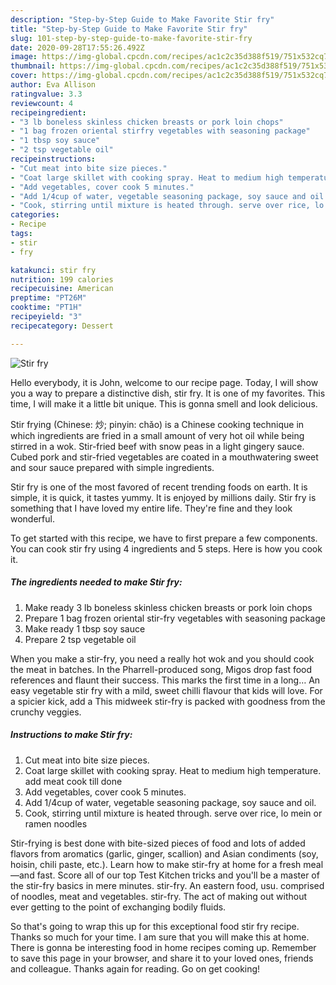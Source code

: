 ```yaml
---
description: "Step-by-Step Guide to Make Favorite Stir fry"
title: "Step-by-Step Guide to Make Favorite Stir fry"
slug: 101-step-by-step-guide-to-make-favorite-stir-fry
date: 2020-09-28T17:55:26.492Z
image: https://img-global.cpcdn.com/recipes/ac1c2c35d388f519/751x532cq70/stir-fry-recipe-main-photo.jpg
thumbnail: https://img-global.cpcdn.com/recipes/ac1c2c35d388f519/751x532cq70/stir-fry-recipe-main-photo.jpg
cover: https://img-global.cpcdn.com/recipes/ac1c2c35d388f519/751x532cq70/stir-fry-recipe-main-photo.jpg
author: Eva Allison
ratingvalue: 3.3
reviewcount: 4
recipeingredient:
- "3 lb boneless skinless chicken breasts or pork loin chops"
- "1 bag frozen oriental stirfry vegetables with seasoning package"
- "1 tbsp soy sauce"
- "2 tsp vegetable oil"
recipeinstructions:
- "Cut meat into bite size pieces."
- "Coat large skillet with cooking spray. Heat to medium high temperature. add meat cook till done"
- "Add vegetables, cover cook 5 minutes."
- "Add 1/4cup of water, vegetable seasoning package, soy sauce and oil."
- "Cook, stirring until mixture is heated through. serve over rice, lo mein or ramen noodles"
categories:
- Recipe
tags:
- stir
- fry

katakunci: stir fry 
nutrition: 199 calories
recipecuisine: American
preptime: "PT26M"
cooktime: "PT1H"
recipeyield: "3"
recipecategory: Dessert

---
```



![Stir fry](https://img-global.cpcdn.com/recipes/ac1c2c35d388f519/751x532cq70/stir-fry-recipe-main-photo.jpg)

Hello everybody, it is John, welcome to our recipe page. Today, I will show you a way to prepare a distinctive dish, stir fry. It is one of my favorites. This time, I will make it a little bit unique. This is gonna smell and look delicious.

Stir frying (Chinese: 炒; pinyin: chǎo) is a Chinese cooking technique in which ingredients are fried in a small amount of very hot oil while being stirred in a wok. Stir-fried beef with snow peas in a light gingery sauce. Cubed pork and stir-fried vegetables are coated in a mouthwatering sweet and sour sauce prepared with simple ingredients.

Stir fry is one of the most favored of recent trending foods on earth. It is simple, it is quick, it tastes yummy. It is enjoyed by millions daily. Stir fry is something that I have loved my entire life. They're fine and they look wonderful.


To get started with this recipe, we have to first prepare a few components. You can cook stir fry using 4 ingredients and 5 steps. Here is how you cook it.

##### The ingredients needed to make Stir fry:

1. Make ready 3 lb boneless skinless chicken breasts or pork loin chops
1. Prepare 1 bag frozen oriental stir-fry vegetables with seasoning package
1. Make ready 1 tbsp soy sauce
1. Prepare 2 tsp vegetable oil


When you make a stir-fry, you need a really hot wok and you should cook the meat in batches. In the Pharrell-produced song, Migos drop fast food references and flaunt their success. This marks the first time in a long… An easy vegetable stir fry with a mild, sweet chilli flavour that kids will love. For a spicier kick, add a This midweek stir-fry is packed with goodness from the crunchy veggies. 

##### Instructions to make Stir fry:

1. Cut meat into bite size pieces.
1. Coat large skillet with cooking spray. Heat to medium high temperature. add meat cook till done
1. Add vegetables, cover cook 5 minutes.
1. Add 1/4cup of water, vegetable seasoning package, soy sauce and oil.
1. Cook, stirring until mixture is heated through. serve over rice, lo mein or ramen noodles


Stir-frying is best done with bite-sized pieces of food and lots of added flavors from aromatics (garlic, ginger, scallion) and Asian condiments (soy, hoisin, chili paste, etc.). Learn how to make stir-fry at home for a fresh meal—and fast. Score all of our top Test Kitchen tricks and you\'ll be a master of the stir-fry basics in mere minutes. stir-fry. An eastern food, usu. comprised of noodles, meat and vegetables. stir-fry. The act of making out without ever getting to the point of exchanging bodily fluids. 

So that's going to wrap this up for this exceptional food stir fry recipe. Thanks so much for your time. I am sure that you will make this at home. There is gonna be interesting food in home recipes coming up. Remember to save this page in your browser, and share it to your loved ones, friends and colleague. Thanks again for reading. Go on get cooking!
